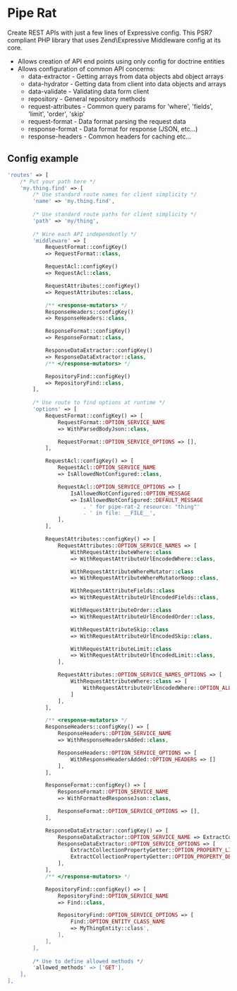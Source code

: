 Pipe Rat
========

Create REST APIs with just a few lines of Expressive config. 
This PSR7 compliant PHP library that uses Zend\Expressive Middleware config at its core.

- Allows creation of API end points using only config for doctrine entities
- Allows configuration of common API concerns:
    - data-extractor - Getting arrays from data objects abd object arrays
    - data-hydrator - Getting data from client into data objects and arrays
    - data-validate - Validating data form client
    - repository - General repository methods
    - request-attributes - Common query params for 'where', 'fields', 'limit', 'order', 'skip'
    - request-format - Data format parsing the request data
    - response-format - Data format for response (JSON, etc...)
    - response-headers - Common headers for caching etc...

## Config example ##
    
```php
'routes' => [
    /* Put your path here */
    'my.thing.find' => [
        /* Use standard route names for client simplicity */
        'name' => 'my.thing.find',
        
        /* Use standard route paths for client simplicity */
        'path' => 'my/thing',
        
        /* Wire each API independently */
        'middleware' => [
            RequestFormat::configKey()
            => RequestFormat::class,

            RequestAcl::configKey()
            => RequestAcl::class,

            RequestAttributes::configKey()
            => RequestAttributes::class,

            /** <response-mutators> */
            ResponseHeaders::configKey()
            => ResponseHeaders::class,

            ResponseFormat::configKey()
            => ResponseFormat::class,

            ResponseDataExtractor::configKey()
            => ResponseDataExtractor::class,
            /** </response-mutators> */

            RepositoryFind::configKey()
            => RepositoryFind::class,
        ],
        
        /* Use route to find options at runtime */
        'options' => [
            RequestFormat::configKey() => [
                RequestFormat::OPTION_SERVICE_NAME
                => WithParsedBodyJson::class,

                RequestFormat::OPTION_SERVICE_OPTIONS => [],
            ],

            RequestAcl::configKey() => [
                RequestAcl::OPTION_SERVICE_NAME
                => IsAllowedNotConfigured::class,

                RequestAcl::OPTION_SERVICE_OPTIONS => [
                    IsAllowedNotConfigured::OPTION_MESSAGE
                    => IsAllowedNotConfigured::DEFAULT_MESSAGE
                        . ' for pipe-rat-2 resource: "thing"'
                        . ' in file: __FILE__',
                ],
            ],

            RequestAttributes::configKey() => [
                RequestAttributes::OPTION_SERVICE_NAMES => [
                    WithRequestAttributeWhere::class
                    => WithRequestAttributeUrlEncodedWhere::class,

                    WithRequestAttributeWhereMutator::class
                    => WithRequestAttributeWhereMutatorNoop::class,

                    WithRequestAttributeFields::class
                    => WithRequestAttributeUrlEncodedFields::class,

                    WithRequestAttributeOrder::class
                    => WithRequestAttributeUrlEncodedOrder::class,

                    WithRequestAttributeSkip::class
                    => WithRequestAttributeUrlEncodedSkip::class,

                    WithRequestAttributeLimit::class
                    => WithRequestAttributeUrlEncodedLimit::class,
                ],

                RequestAttributes::OPTION_SERVICE_NAMES_OPTIONS => [
                    WithRequestAttributeWhere::class => [
                        WithRequestAttributeUrlEncodedWhere::OPTION_ALLOW_DEEP_WHERES => false,
                    ]
                ],
            ],

            /** <response-mutators> */
            ResponseHeaders::configKey() => [
                ResponseHeaders::OPTION_SERVICE_NAME
                => WithResponseHeadersAdded::class,

                ResponseHeaders::OPTION_SERVICE_OPTIONS => [
                    WithResponseHeadersAdded::OPTION_HEADERS => []
                ],
            ],

            ResponseFormat::configKey() => [
                ResponseFormat::OPTION_SERVICE_NAME
                => WithFormattedResponseJson::class,

                ResponseFormat::OPTION_SERVICE_OPTIONS => [],
            ],

            ResponseDataExtractor::configKey() => [
                ResponseDataExtractor::OPTION_SERVICE_NAME => ExtractCollectionPropertyGetter::class,
                ResponseDataExtractor::OPTION_SERVICE_OPTIONS => [
                    ExtractCollectionPropertyGetter::OPTION_PROPERTY_LIST => null,
                    ExtractCollectionPropertyGetter::OPTION_PROPERTY_DEPTH_LIMIT => 1,
                ],
            ],
            /** </response-mutators> */

            RepositoryFind::configKey() => [
                RepositoryFind::OPTION_SERVICE_NAME
                => Find::class,

                RepositoryFind::OPTION_SERVICE_OPTIONS => [
                    Find::OPTION_ENTITY_CLASS_NAME
                    => MyThingEntity::class',
                ],
            ],
        ],
        
        /* Use to define allowed methods */
        'allowed_methods' => ['GET'],
    ],
],
```

